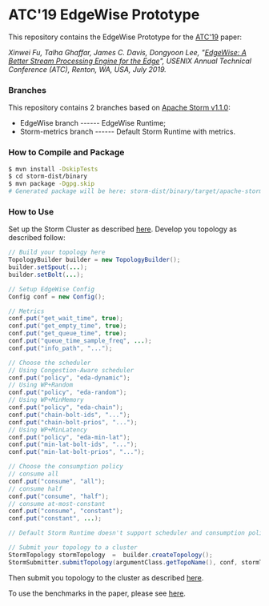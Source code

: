 
# ATC'19 EdgeWise Prototype
This repository contains the EdgeWise Prototype for the [ATC'19](https://www.usenix.org/conference/atc19) paper:

*Xinwei Fu, Talha Ghaffar, James C. Davis, Dongyoon Lee, "[EdgeWise: A Better Stream Processing Engine for the Edge](http://people.cs.vt.edu/fuxinwei/)", USENIX Annual Technical Conference (ATC), Renton, WA, USA, July 2019.*

### Branches
This repository contains 2 branches based on [Apache Storm v1.1.0](https://github.com/apache/storm/tree/v1.1.0): 
  - EdgeWise branch ------ EdgeWise Runtime;
  - Storm-metrics branch ------ Default Storm Runtime with metrics.

### How to Compile and Package
```sh
$ mvn install -DskipTests 
$ cd storm-dist/binary
$ mvn package -Dgpg.skip 
# Generated package will be here: storm-dist/binary/target/apache-storm-1.1.0.tar.gz
```

### How to Use
Set up the Storm Cluster as described [here](https://storm.apache.org/releases/1.0.6/Setting-up-a-Storm-cluster.html).
Develop you topology as described follow:
```java
// Build your topology here
TopologyBuilder builder = new TopologyBuilder();
builder.setSpout(...);
builder.setBolt(...);

// Setup EdgeWise Config
Config conf = new Config();

// Metrics
conf.put("get_wait_time", true);
conf.put("get_empty_time", true);
conf.put("get_queue_time", true);
conf.put("queue_time_sample_freq", ...);
conf.put("info_path", "...");

// Choose the scheduler
// Using Congestion-Aware scheduler
conf.put("policy", "eda-dynamic");
// Using WP+Random
conf.put("policy", "eda-random");
// Using WP+MinMemory
conf.put("policy", "eda-chain");
conf.put("chain-bolt-ids", "...");
conf.put("chain-bolt-prios", "...");
// Using WP+MinLatency
conf.put("policy", "eda-min-lat");
conf.put("min-lat-bolt-ids", "...");
conf.put("min-lat-bolt-prios", "...");

// Choose the consumption policy
// consume all
conf.put("consume", "all");
// consume half
conf.put("consume", "half");
// consume at-most-constant
conf.put("consume", "constant");
conf.put("constant", ...);

// Default Storm Runtime doesn't support scheduler and consumption policy

// Submit your topology to a cluster
StormTopology stormTopology  =  builder.createTopology();
StormSubmitter.submitTopology(argumentClass.getTopoName(), conf, stormTopology);
```
Then submit you topology to the cluster as described [here](http://storm.apache.org/releases/1.0.6/Tutorial.html).

To use the benchmarks in the paper, please see [here](https://github.com/XinweiFu/EdgeWise-ATC-19-Benchmarks).
